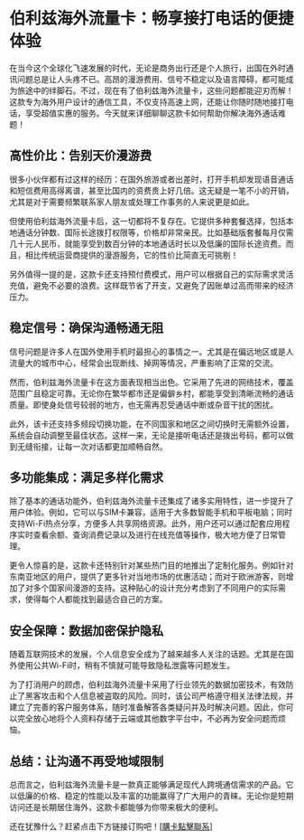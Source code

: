 # 伯利兹海外流量卡：畅享接打电话的便捷体验

在当今这个全球化飞速发展的时代，无论是商务出行还是个人旅行，出国在外时通讯问题总是让人头疼不已。高昂的漫游费用、信号不稳定以及语言障碍，都可能成为旅途中的绊脚石。不过，现在有了伯利兹海外流量卡，这些问题都能迎刃而解！这款专为海外用户设计的通信工具，不仅支持高速上网，还能让你随时随地接打电话，享受超值实惠的服务。今天就来详细聊聊这款卡如何帮助你解决海外通话难题！

## 高性价比：告别天价漫游费

很多小伙伴都有过这样的经历：在国外旅游或者出差时，打开手机却发现语音通话和短信费用高得离谱，甚至比国内的资费贵上好几倍。这无疑是一笔不小的开销，尤其是对于需要频繁联系家人朋友或处理工作事务的人来说更是如此。

但使用伯利兹海外流量卡后，这一切都将不复存在。它提供多种套餐选择，包括本地通话分钟数、国际长途拨打权限等，价格却非常亲民。比如基础版套餐每月仅需几十元人民币，就能享受到数百分钟的本地通话时长以及低廉的国际长途资费。而且，相比传统运营商提供的漫游服务，它的性价比简直无可挑剔！

另外值得一提的是，这款卡还支持预付费模式，用户可以根据自己的实际需求灵活充值，避免不必要的浪费。这样既节省了开支，又避免了因账单过高而带来的经济压力。

## 稳定信号：确保沟通畅通无阻

信号问题是许多人在国外使用手机时最担心的事情之一。尤其是在偏远地区或是人流量大的城市中心，经常会出现断线、掉网等情况，严重影响了正常的交流。

然而，伯利兹海外流量卡在这方面表现相当出色。它采用了先进的网络技术，覆盖范围广且稳定可靠。无论你在繁华都市还是偏僻乡村，都能享受到清晰流畅的通话质量。即使身处信号较弱的地方，也无需再忍受通话中断或杂音干扰的困扰。

此外，该卡还支持多频段切换功能，在不同国家和地区之间切换时无需额外设置，系统会自动调整至最佳状态。这样一来，无论是接听电话还是拨出号码，都可以做到无缝衔接，让每一次对话都更加顺畅自然。

## 多功能集成：满足多样化需求

除了基本的通话功能外，伯利兹海外流量卡还集成了诸多实用特性，进一步提升了用户体验。例如，它可以与SIM卡兼容，适用于大多数智能手机和平板电脑；同时支持Wi-Fi热点分享，方便多人共享网络资源。此外，用户还可以通过配套应用程序实时查看余额、查询消费记录以及进行在线充值等操作，极大地方便了日常管理。

更令人惊喜的是，这款卡还特别针对某些热门目的地推出了定制化服务。例如针对东南亚地区的用户，提供了更多针对当地市场的优惠活动；而对于欧洲游客，则增加了对多个国家间漫游的支持。这种贴心的设计充分考虑到了不同用户的实际需求，使得每个人都能找到最适合自己的方案。

## 安全保障：数据加密保护隐私

随着互联网技术的发展，个人信息安全成为了越来越多人关注的话题。尤其是在国外使用公共Wi-Fi时，稍有不慎就可能导致隐私泄露等问题发生。

为了打消用户的顾虑，伯利兹海外流量卡采用了行业领先的数据加密技术，有效防止了黑客攻击和个人信息被盗取的风险。同时，该公司严格遵守相关法律法规，并建立了完善的客户服务体系，随时准备解答各类疑问并及时解决问题。因此，你可以完全放心地将个人资料存储于云端或其他数字平台中，不必再为安全问题而烦恼。

## 总结：让沟通不再受地域限制

总而言之，伯利兹海外流量卡是一款真正能够满足现代人跨境通信需求的产品。它以低廉的价格、稳定的性能以及丰富的功能赢得了广大用户的青睐。无论你是短期访问还是长期居住海外，这款卡都能够为你带来极大的便利。

还在犹豫什么？赶紧点击下方链接订购吧！[[購卡點擊聯系](https://t.me/s/esim1088)]